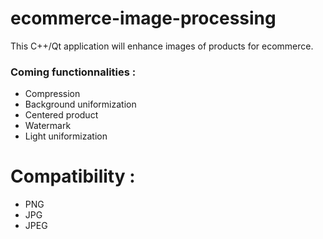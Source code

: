 # ecommerce-image-processing
This C++/Qt application will enhance images of products for ecommerce. 

### Coming functionnalities :
- Compression
- Background uniformization
- Centered product
- Watermark
- Light uniformization

# Compatibility :
- PNG
- JPG
- JPEG